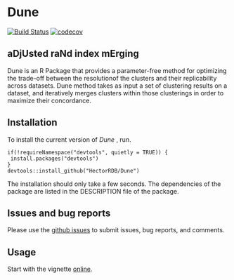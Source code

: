 # Dune

<!-- badges: start -->
  [![Build Status](https://travis-ci.com/HectorRDB/Dune.svg?token=zVqScmB6wvrS9ZJSK57p&branch=master)](https://travis-ci.com/HectorRDB/Dune) [![codecov](https://codecov.io/gh/HectorRDB/Dune/branch/master/graph/badge.svg?token=snxfXtj87B)](https://codecov.io/gh/HectorRDB/Dune)
<!-- badges: end -->

## aDjUsted raNd index mErging

Dune is an R Package that provides a parameter-free method for optimizing the trade-off between the resolutionof the clusters and their replicability across datasets. Dune  method takes as input a set of clustering results on a dataset, and iteratively merges clusters within those clusterings in order to maximize their concordance.  


## Installation

To install the current version of *Dune* , run.

```
if(!requireNamespace("devtools", quietly = TRUE)) {
 install.packages("devtools") 
}
devtools::install_github("HectorRDB/Dune")
```

The installation should only take a few seconds.
The dependencies of the package are listed in the DESCRIPTION file of the package.

## Issues and bug reports

Please use the [github issues](https://github.com/HectorRDB/Dune/issues) to submit issues, bug reports, and comments.

## Usage 

Start with the vignette [online](https://hectorRDB.github.io/Dune/articles/Dune.html).
